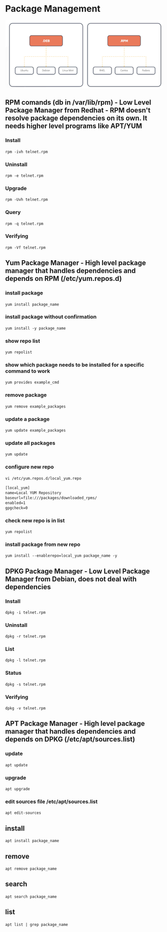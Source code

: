 # Package Management
![package management matrix](/images/package_mgt.png)
## RPM comands (db in /var/lib/rpm) - Low Level Package Manager from Redhat - RPM doesn't resolve package dependencies on its own. It needs higher level programs like APT/YUM
### Install
`rpm -ivh telnet.rpm`
### Uninstall
`rpm -e telnet.rpm`
### Upgrade
`rpm -Uvh telnet.rpm`
### Query
`rpm -q telnet.rpm`
### Verifying
`rpm -Vf telnet.rpm`
## Yum Package Manager - High level package manager that handles dependencies and depends on RPM (/etc/yum.repos.d)
### install package
`yum install package_name`
### install package without confirmation
`yum install -y package_name`
### show repo list
`yum repolist`
### show which package needs to be installed for a specific command to work
`yum provides example_cmd`
### remove package
`yum remove example_packages`
### update a package
`yum update example_packages`
### update all packages
`yum update`
### configure new repo
`vi /etc/yum.repos.d/local_yum.repo`
```
[local_yum]
name=Local YUM Repository
baseurl=file:///packages/downloaded_rpms/
enabled=1
gpgcheck=0

```
### check new repo is in list
`yum repolist`
### install package from new repo
`yum install --enablerepo=local_yum package_name -y`

## DPKG Package Manager - Low Level Package Manager from Debian, does not deal with dependencies
### Install
`dpkg -i telnet.rpm`
### Uninstall
`dpkg -r telnet.rpm`
### List
`dpkg -l telnet.rpm`
### Status
`dpkg -s telnet.rpm`
### Verifying
`dpkg -v telnet.rpm`
## APT Package Manager - High level package manager that handles dependencies and depends on DPKG (/etc/apt/sources.list)
### update
`apt update`
### upgrade
`apt upgrade`
### edit sources file /etc/apt/sources.list
`apt edit-sources`
## install
`apt install package_name`
## remove
`apt remove package_name`
## search
`apt search package_name`
## list
`apt list | grep package_name`





